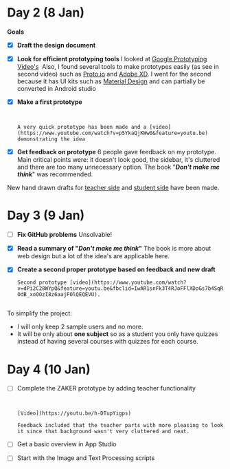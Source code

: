 # Day 2 (8 Jan)

**Goals**

- [x] **Draft the design document**

- [x] **Look for efficient prototyping tools** 
      I looked at [Google Prototyping Video's](https://www.youtube.com/watch?v=JMjozqJS44M&t=1s)
      ​
      Also, I found several tools to make prototypes easily (as see in second video) such as [Proto.io](https://proto.io/) and [Adobe XD](https://www.adobe.com/products/xd/ui-design-kits.html). I went for the second because it has UI kits such as [Material Design](https://material.io/) and can partially be converted in Android studio

- [x] **Make a first prototype**

      ​

      A very quick prototype has been made and a [video](https://www.youtube.com/watch?v=p5YkaQjKWw0&feature=youtu.be) demonstrating the idea

- [x] **Get feedback on prototype**
      6 people gave feedback on my prototype. Main critical points were: it doesn't look good, the sidebar, it's cluttered and there are too many unnecessary option. 
      The book "***Don't make me think***" was recommended.



New hand drawn drafts for [teacher side](https://github.com/artix15/Project-NAS/blob/master/Prototypes/Zaker%20Adventure%20Prototype/Draft%20Teacher%20side.jpg) and [student side](https://github.com/artix15/Project-NAS/blob/master/Prototypes/Zaker%20Adventure%20Prototype/Draft%20student%20side.jpg) have been made.



# Day 3 (9 Jan)

- [ ] **Fix GitHub problems**
      Unsolvable! 

- [x] **Read a summary of "*Don't make me think*"**
      The book is more about web design but a lot of the idea's are applicable here.

- [x] **Create a second proper prototype based on feedback and new draft**

      Second prototype [video](https://www.youtube.com/watch?v=dPi2C28WYpQ&feature=youtu.be&fbclid=IwAR1snFk3T4RJoFFlXDoGs7b4SqR7w5wlb-OdB_xoOOzI8z6aajFOlQEQEVU). 
      ​

To simplify the project: 

- I will only keep 2 sample users and no more.
- It will be only about **one subject** so as a student you only have quizzes instead of having several courses with quizzes for each course.



# Day 4 (10 Jan) 

- [ ] Complete the ZAKER prototype by adding teacher functionality

      ​

      [Video](https://youtu.be/h-DTupYigps)

      Feedback included that the teacher parts with more pleasing to look it since that background wasn't very cluttered and neat.

- [ ] Get a basic overview in App Studio 

- [ ] Start with the Image and Text Processing scripts



